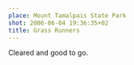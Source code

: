```yaml
---
place: Mount Tamalpais State Park
shot: 2006-06-04 19:36:35+02
title: Grass Runners
---
```


Cleared and good to go.
